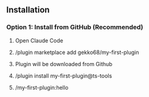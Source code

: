 ## Installation

### Option 1: Install from GitHub (Recommended)

1. Open Claude Code

2. /plugin marketplace add gekko68/my-first-plugin

3. Plugin will be downloaded from Github

4. /plugin install my-first-plugin@ts-tools

5. /my-first-plugin:hello